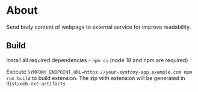 # About

Send body content of webpage to external service for improve readability.

## Build

Install all required dependencies - `npm ci` (node 18 and npm are required)

Execute `SYMFONY_ENDPOINT_URL=https://your-symfony-app.example.com npm run build` to build extension. 
The zip with extension will be generated in `dist/web-ext-artifacts`
